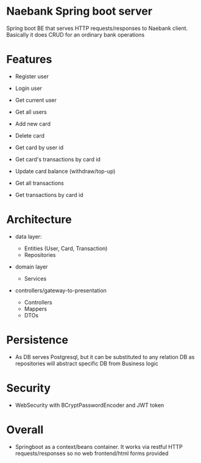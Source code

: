 # Naebank Spring boot server
Spring boot BE that serves HTTP requests/responses to Naebank client. Basically it does CRUD for an ordinary bank operations

# Features
- Register user
- Login user
- Get current user
- Get all users

- Add new card
- Delete card
- Get card by user id
- Get card's transactions by card id
- Update card balance (withdraw/top-up)

- Get all transactions
- Get transactions by card id

# Architecture
- data layer:
  - Entities (User, Card, Transaction)
  - Repositories

- domain layer
  - Services

- controllers/gateway-to-presentation
  - Controllers
  - Mappers
  - DTOs

# Persistence
- As DB serves Postgresql, but it can be substituted to any relation DB as repositories will abstract specific DB from Business logic

# Security
- WebSecurity with BCryptPasswordEncoder and JWT token

# Overall
- Springboot as a context/beans container. It works via restful HTTP requests/responses so no web frontend/html forms provided 


